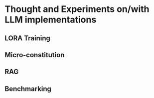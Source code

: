 # Thought and Experiments on/with LLM implementations

## LORA Training

## Micro-constitution

## RAG 

## Benchmarking
